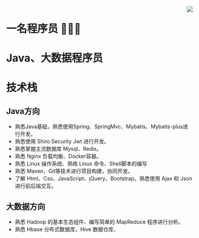 <img align="right" src="https://github-readme-stats.vercel.app/api?username=riruigit&show_icons=true&icon_color=CE1D2D&text_color=718096&bg_color=ffffff&hide_title=true" />



# 一名程序员 👋👋👋

# Java、大数据程序员

# 技术栈
## Java方向
- 熟悉Java基础，熟悉使用Spring、SpringMvc、Mybatis、Mybatis-plus进行开发。
- 熟悉使用 Shiro Security Jwt 进行开发。
- 熟悉掌握主流数据库 Mysql、Redis。
- 熟悉 Nginx 负载均衡、Docker容器。
- 熟悉 Linux 操作系统、熟练 Linux 命令、Shell脚本的编写
- 熟悉 Maven、Git等技术进行项目构建，协同开发。
- 了解 Html、Css、JavaScript、jQuery、Bootstrap，熟悉使用 Ajax 和 Json 进行前后端交互。

## 大数据方向
- 熟悉 Hadoop 的基本生态组件、编写简单的 MapReduce 程序进行分析。
- 熟悉 Hbase 分布式数据库，Hive 数据仓库、
